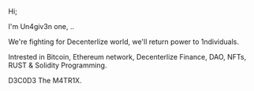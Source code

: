 Hi;

I'm Un4giv3n one, .. 

We're fighting for Decenterlize world, we'll return power to 1ndividuals.

Intrested in Bitcoin, Ethereum network, Decenterlize Finance, DAO, NFTs, RUST & Solidity Programming. 

D3C0D3 The M4TR1X.







